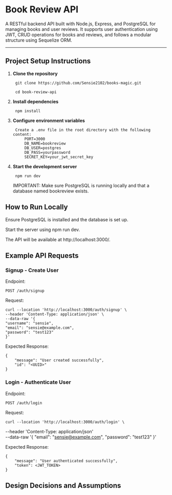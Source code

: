 # Book Review API

A RESTful backend API built with Node.js, Express, and PostgreSQL for managing books and user reviews. It supports user authentication using JWT, CRUD operations for books and reviews, and follows a modular structure using Sequelize ORM.

---

## Project Setup Instructions

1. **Clone the repository**

        git clone https://github.com/Sensie2102/books-magic.git

        cd book-review-api

2. **Install dependencies**

        npm install

3. **Configure environment variables**

        Create a .env file in the root directory with the following content:
            PORT=3000
            DB_NAME=bookreview
            DB_USER=postgres
            DB_PASS=yourpassword
            SECRET_KEY=your_jwt_secret_key

4. **Start the development server**

        npm run dev

    IMPORTANT: Make sure PostgreSQL is running locally and that a database named bookreview exists.

## How to Run Locally

Ensure PostgreSQL is installed and the database is set up.

Start the server using npm run dev.

The API will be available at http://localhost:3000/.

## Example API Requests

### Signup - Create User

Endpoint:

    POST /auth/signup

Request:

    curl --location 'http://localhost:3000/auth/signup' \
    --header 'Content-Type: application/json' \
    --data-raw '{
    "username": "sensie",
    "email": "sensie@example.com",
    "password": "test123"
    }'

Expected Response:

    {
        "message": "User created successfully",
        "id": "<UUID>"
    }

### Login - Authenticate User

Endpoint:

    POST /auth/login

Request:

    curl --location 'http://localhost:3000/auth/login' \
--header 'Content-Type: application/json' \
--data-raw '{
  "email": "sensie@example.com",
  "password": "test123"
}'


Expected Response:

    {
        "message": "User authenticated successfully",
        "token": <JWT_TOKEN>
    }

## Design Decisions and Assumptions